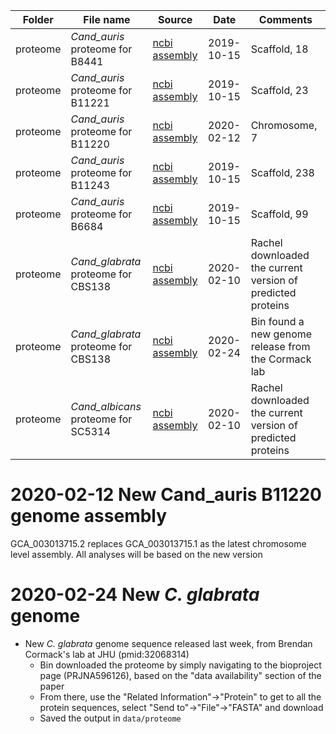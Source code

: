 | Folder | File name | Source | Date | Comments |
| ------ |-----------|--------|------|----------|
| proteome | *Cand_auris* proteome for B8441 | [ncbi assembly](https://www.ncbi.nlm.nih.gov/assembly/GCA_002759435.2/) | 2019-10-15 | Scaffold, 18 |
| proteome | *Cand_auris* proteome for B11221 | [ncbi assembly](https://www.ncbi.nlm.nih.gov/assembly/GCF_002775015.1/) | 2019-10-15 | Scaffold, 23 |
| proteome | *Cand_auris* proteome for B11220 | [ncbi assembly](https://www.ncbi.nlm.nih.gov/assembly/GCA_003013715.2) | 2020-02-12 | Chromosome, 7 |
| proteome | *Cand_auris* proteome for B11243 | [ncbi assembly](https://www.ncbi.nlm.nih.gov/assembly/GCA_003014415.1/) | 2019-10-15 | Scaffold, 238|
| proteome | *Cand_auris* proteome for B6684 | [ncbi assembly](https://www.ncbi.nlm.nih.gov/assembly/GCA_001189475.1/) | 2019-10-15 | Scaffold, 99 |
| proteome | *Cand_glabrata* proteome for CBS138 | [ncbi assembly](https://www.ncbi.nlm.nih.gov/assembly/GCF_000002545.3) | 2020-02-10 | Rachel downloaded the current version of predicted proteins | 
| proteome | *Cand_glabrata* proteome for CBS138 | [ncbi assembly](https://www.ncbi.nlm.nih.gov/protein?LinkName=bioproject_protein&from_uid=596126) | 2020-02-24 | Bin found a new genome release from the Cormack lab | 
| proteome | *Cand_albicans* proteome for SC5314 | [ncbi assembly](https://www.ncbi.nlm.nih.gov/assembly/GCF_000182965.3/) | 2020-02-10 | Rachel downloaded the current version of predicted proteins | 

# 2020-02-12 New Cand_auris B11220 genome assembly
GCA_003013715.2 replaces GCA_003013715.1 as the latest chromosome level assembly. All analyses will be based on the new version

# 2020-02-24 New _C. glabrata_ genome
- New _C. glabrata_ genome sequence released last week, from Brendan Cormack's lab at JHU (pmid:32068314)
    - Bin downloaded the proteome by simply navigating to the bioproject page (PRJNA596126), based on the "data availability" section of the paper
    - From there, use the "Related Information"->"Protein" to get to all the protein sequences, select "Send to"->"File"->"FASTA" and download
    - Saved the output in `data/proteome`
